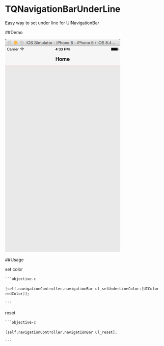 # TQNavigationBarUnderLine
Easy way to set under line for UINavigationBar

##Demo

![Mou icon](img/demo.png)

##Usage

set color

	```objective-c

	[self.navigationController.navigationBar ul_setUnderLineColor:[UIColor redColor]];

	```
	
reset

	```objective-c

	[self.navigationController.navigationBar ul_reset];

	```
	
